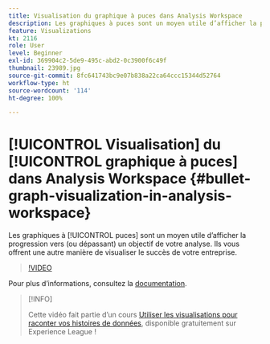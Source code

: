 ```yaml
---
title: Visualisation du graphique à puces dans Analysis Workspace
description: Les graphiques à puces sont un moyen utile d’afficher la progression vers (ou dépassant) un objectif de votre analyse. Ils vous offrent une autre manière de visualiser le succès de votre entreprise.
feature: Visualizations
kt: 2116
role: User
level: Beginner
exl-id: 369904c2-5de9-495c-abd2-0c3900f6c49f
thumbnail: 23989.jpg
source-git-commit: 8fc641743bc9e07b838a22ca64ccc15344d52764
workflow-type: ht
source-wordcount: '114'
ht-degree: 100%

---
```


# [!UICONTROL Visualisation] du [!UICONTROL graphique à puces] dans Analysis Workspace {#bullet-graph-visualization-in-analysis-workspace}

Les graphiques à [!UICONTROL puces] sont un moyen utile d’afficher la progression vers (ou dépassant) un objectif de votre analyse. Ils vous offrent une autre manière de visualiser le succès de votre entreprise.

>[!VIDEO](https://video.tv.adobe.com/v/23989/?quality=12&learn=on)

Pour plus dʼinformations, consultez la [documentation](https://experienceleague.adobe.com/docs/analytics/analyze/analysis-workspace/visualizations/bullet-graph.html?lang=fr).

>[!INFO]
>
> Cette vidéo fait partie d’un cours [Utiliser les visualisations pour raconter vos histoires de données](https://experienceleague.adobe.com/?recommended=Analytics-U-1-2021.1.visualizations), disponible gratuitement sur Experience League !
